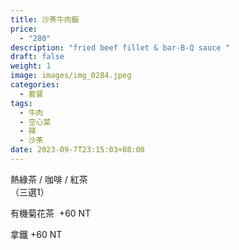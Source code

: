 ```yaml
---
title: 沙茶牛肉飯
price:
  - "280"
description: "fried beef fillet & bar-B-Q sauce "
draft: false
weight: 1
image: images/img_0284.jpeg
categories:
  - 套餐
tags:
  - 牛肉
  - 空心菜
  - 辣
  - 沙茶
date: 2023-09-7T23:15:03+08:00
---
```


  熱綠茶 / 咖啡 / 紅茶   
  （三選1）

  有機菊花茶  +60  NT

  拿鐵 +60  NT

